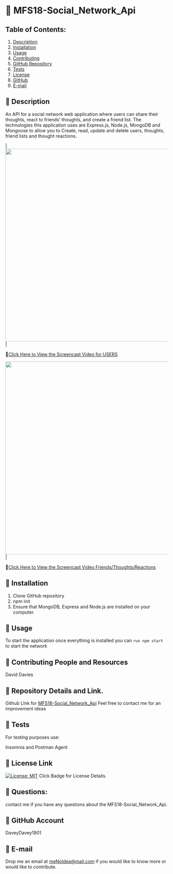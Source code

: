 # :small_orange_diamond: MFS18-Social_Network_Api
## Table of Contents:
  1. [Description](##Description) 
  2. [Installation](##Installation)
  3. [Usage](##Usage)  
  4. [Contributing](##Contributing-and-Resources)
  5. [GitHub Repository](##Repository-Details-Link)
  6. [Tests](##Tests)
  4. [License](##License-Link)
  7. [GitHub](##GitHub-Account)
  8. [E-mail](##E-mail)
  
## :small_blue_diamond: Description

An API for a social network web application where users can share their thoughts, react to friends’ thoughts, and create a friend list. The technologies this application uses are Express.js, Node.js, MongoDB and Mongoose to allow you to Create, read, update and delete users, thoughts, friend lists and thought reactions.


|<img src="public\img\Social Media App Users.gif" width="600">| 


:file_folder:[Click Here to View the Screencast Video for USERS](https://drive.google.com/file/d/1I--MPYYnVwdZiuu-GHUHsgBa6-pBwpoz/view)

<img src="public\img\Social Media App - Friends_Thoughts_Reactions.gif" width="600">| 

:file_folder:[Click Here to View the Screencast Video Friends/Thoughts/Reactions]()




## :small_blue_diamond: Installation

  1. Clone GitHub repository
  2. npm init
  3. Ensure that MongoDB, Express and Node.js are installed on your computer.
  
## :small_blue_diamond: Usage

To start the application once everything is installed you can `run npm start` to start the network

## :small_blue_diamond: Contributing People and Resources

David Davies

## :small_blue_diamond: Repository Details and Link.
Github LInk for [MFS18-Social_Network_Api](https://github.com/DaveyDavey1901/MFS18-Social_Network_Api)
Feel free to contact me for an improvement ideas

## :small_blue_diamond: Tests

For testing purposes use:

Insomnia and Postman Agent

## :small_blue_diamond: License Link
[![License: MIT](https://img.shields.io/badge/License-MIT-yellow.svg)](https://opensource.org/licenses/MIT) Click Badge for License Details.


## :small_blue_diamond: Questions:

contact me if you have any questions about the MFS18-Social_Network_Api.

## :small_blue_diamond: GitHub Account

DaveyDavey1901

## :small_blue_diamond: E-mail

Drop me an email at meNoIdea@mail.com if you would like to know more or would like to contribute.

